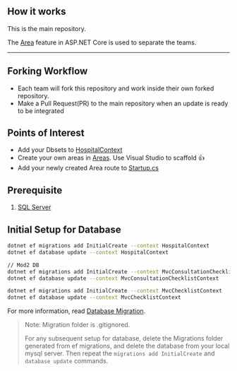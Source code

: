 ## How it works

This is the main repository.

The [Area](https://docs.microsoft.com/en-us/aspnet/core/mvc/controllers/areas?view=aspnetcore-6.0) feature in ASP.NET Core is used to separate the teams.

---

## Forking Workflow

- Each team will fork this repository and work inside their own forked repository.
- Make a Pull Request(PR) to the main repository when an update is ready to be integrated

## Points of Interest

- Add your Dbsets to [HospitalContext](./data/HospitalContext.cs)
- Create your own areas in [Areas](./Areas). Use Visual Studio to scaffold 👍
- Add your newly created Area route to [Startup.cs](./Startup.cs)

## Prerequisite

1. [SQL Server](https://www.microsoft.com/en-sg/sql-server/sql-server-downloads)

## Initial Setup for Database

```bash
dotnet ef migrations add InitialCreate --context HospitalContext
dotnet ef database update --context HospitalContext

// Mod2 DB
dotnet ef migrations add InitialCreate --context MvcConsultationChecklistContext
dotnet ef database update --context MvcConsultationChecklistContext

dotnet ef migrations add InitialCreate --context MvcChecklistContext
dotnet ef database update --context MvcChecklistContext

```

For more information, read [Database Migration](https://docs.microsoft.com/en-us/ef/core/managing-schemas/migrations/?tabs=dotnet-core-cli).

> Note: Migration folder is .gitignored.
>
> For any subsequent setup for database, delete the Migrations folder generated from ef migrations, and delete the database from your local mysql server. Then repeat the `migrations add InitialCreate` and `database update` commands.
